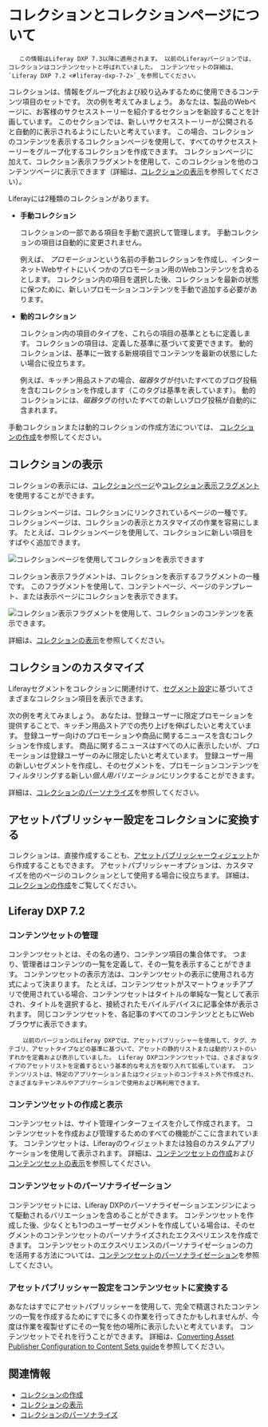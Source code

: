 # コレクションとコレクションページについて

```note::
   この情報はLiferay DXP 7.3以降に適用されます。 以前のLiferayバージョンでは、コレクションはコンテンツセットと呼ばれていました。 コンテンツセットの詳細は、`Liferay DXP 7.2 <#liferay-dxp-7-2>`_を参照してください。
```

コレクションは、情報をグループ化および絞り込みするために使用できるコンテンツ項目のセットです。 次の例を考えてみましょう。 あなたは、製品のWebページに、お客様のサクセスストーリーを紹介するセクションを新設することを計画しています。 このセクションでは、新しいサクセスストーリーが公開されると自動的に表示されるようにしたいと考えています。 この場合、コレクションのコンテンツを表示するコレクションページを使用して、すべてのサクセスストーリーをグループ化するコレクションを作成できます。 コレクションページに加えて、コレクション表示フラグメントを使用して、このコレクションを他のコンテンツページに表示できます（詳細は、[コレクションの表示](../../site-building/displaying-content/additional-content-display-options/displaying-collections.md)を参照してください）。

Liferayには2種類のコレクションがあります。

- **手動コレクション**

    コレクションの一部である項目を手動で選択して管理します。 手動コレクションの項目は自動的に変更されません。

    例えば、 *プロモーション*という名前の手動コレクションを作成し、インターネットWebサイトにいくつかのプロモーション用のWebコンテンツを含めるとします。 コレクション内の項目を選択した後、コレクションを最新の状態に保つために、新しいプロモーションコンテンツを手動で追加する必要があります。

- **動的コレクション**

    コレクション内の項目のタイプを、これらの項目の基準とともに定義します。 コレクションの項目は、定義した基準に基づいて変更できます。 動的コレクションは、基準に一致する新規項目でコンテンツを最新の状態にしたい場合に役立ちます。

    例えば、キッチン用品ストアの場合、*磁器*タグが付いたすべてのブログ投稿を含むコレクションを作成します（このタグは基準を表しています）。 動的コレクションには、*磁器*タグの付いたすべての新しいブログ投稿が自動的に含まれます。

手動コレクションまたは動的コレクションの作成方法については、 [コレクションの作成](./creating-collections.md)を参照してください。

## コレクションの表示

コレクションの表示には、[コレクションページ](../../site-building/displaying-content/additional-content-display-options/displaying-collections.md#displaying-collections-on-a-collection-page)や[コレクション表示フラグメント](../../site-building/displaying-content/additional-content-display-options/displaying-collections.md#adding-a-collection-display-fragment-to-a-page)を使用することができます。

コレクションページは、コレクションにリンクされているページの一種です。 コレクションページは、コレクションの表示とカスタマイズの作業を容易にします。 たとえば、コレクションページを使用して、コレクションに新しい項目をすばやく追加できます。

![コレクションページを使用してコレクションを表示できます](./about-collections-and-collection-pages/images/01.png)

コレクション表示フラグメントは、コレクションを表示するフラグメントの一種です。 このフラグメントを使用して、コンテントページ、ページのテンプレート、または表示ページにコレクションを表示できます。

![コレクション表示フラグメントを使用して、コレクションのコンテンツを表示できます。](./about-collections-and-collection-pages/images/02.png)

詳細は、[コレクションの表示](../../site-building/displaying-content/additional-content-display-options/displaying-collections.md)を参照してください。

## コレクションのカスタマイズ

Liferayセグメントをコレクションに関連付けて、[セグメント設定](../../site-building/personalizing-site-experience/segmentation/creating-and-managing-user-segments.md)に基づいてさまざまなコレクション項目を表示できます。

次の例を考えてみましょう。 あなたは、登録ユーザーに限定プロモーションを提供することで、キッチン用品ストアでの売り上げを伸ばしたいと考えています。 登録ユーザー向けのプロモーションや商品に関するニュースを含むコレクションを作成します。 商品に関するニュースはすべての人に表示したいが、プロモーションは登録ユーザーのみに限定したいと考えています。 登録ユーザー用の新しいセグメントを作成し、そのセグメントを、プロモーションコンテンツをフィルタリングする新しい*個人用バリエーション*にリンクすることができます。

詳細は、[コレクションのパーソナライズ](../../site-building/personalizing-site-experience/experience-personalization/personalizing-collections.md)を参照してください。

## アセットパブリッシャー設定をコレクションに変換する

コレクションは、直接作成することも、[アセットパブリッシャーウィジェット](../../site-building/displaying-content/using-the-asset-publisher-widget/displaying-assets-using-the-asset-publisher-widget.md)から作成することもできます。 アセットパブリッシャーオプションは、カスタマイズを他のページのコレクションとして使用する場合に役立ちます。 詳細は、[コレクションの作成](./creating-collections.md#creating-a-collection-from-an-asset-publisher)をご覧してください。

## Liferay DXP 7.2

### コンテンツセットの管理

コンテンツセットとは、その名の通り、コンテンツ項目の集合体です。 つまり、管理者はコンテンツの一覧を定義して、その一覧を表示することができます。 コンテンツセットの表示方法は、コンテンツセットの表示に使用される方式によって決まります。 たとえば、コンテンツセットがスマートウォッチアプリで使用されている場合、コンテンツセットはタイトルの単純な一覧として表示され、タイトルを選択すると、接続されたモバイルデバイスに記事全体が表示されます。 同じコンテンツセットを、各記事のすべてのコンテンツとともにWebブラウザに表示できます。

```note::
    以前のバージョンのLiferay DXPでは、アセットパブリッシャーを使用して、タグ、カテゴリ、アセットタイプなどの基準に基づいて、アセットの静的リストまたは動的リストのいずれかを定義および表示していました。 Liferay DXPコンテンツセットでは、さまざまなタイプのアセットリストを定義するという基本的な考え方を取り入れて拡張しています。 コンテンツリストは、特定のアプリケーションまたはウィジェットのコンテキスト外で作成され、さまざまなチャンネルやアプリケーションで使用および再利用できます。
```

### コンテンツセットの作成と表示

コンテンツセットは、サイト管理インターフェイスを介して作成されます。 コンテンツセットを作成および管理するためのすべての機能がここに含まれています。 コンテンツセットは、Liferayのウィジェットまたは独自のカスタムアプリケーションを使用して表示されます。 詳細は、[コンテンツセットの作成](./creating-collections.md#creating-content-sets)および[コンテンツセットの表示](../../site-building/displaying-content/additional-content-display-options/displaying-collections.md#displaying-content-sets)を参照してください。

### コンテンツセットのパーソナライゼーション

コンテンツセットには、Liferay DXPのパーソナライゼーションエンジンによって駆動されるバリエーションを含めることができます。 コンテンツセットを作成した後、少なくとも1つのユーザーセグメントを作成している場合は、そのセグメントのコンテンツセットのパーソナライズされたエクスペリエンスを作成できます。 コンテンツセットのエクスペリエンスのパーソナライゼーションの力を活用する方法については、[コンテンツセットのパーソナライゼーション](../../site-building/personalizing-site-experience/experience-personalization/personalizing-collections.md#content-set-personalization)を参照してください。

### アセットパブリッシャー設定をコンテンツセットに変換する

あなたはすでにアセットパブリッシャーを使用して、完全で精選されたコンテンツの一覧を作成するためにすでに多くの作業を行ってきたかもしれませんが、今度は作業を複製せずにその一覧を他の場所に表示したいと考えています。 コンテンツセットでそれを行うことができます。 詳細は、[Converting Asset Publisher Configuration to Content Sets guide](./creating-collections.md#converting-asset-publisher-configurations-to-content-sets)を参照してください。

## 関連情報

- [コレクションの作成](./creating-collections.md)
- [コレクションの表示](../../site-building/displaying-content/additional-content-display-options/displaying-collections.md)
- [コレクションのパーソナライズ](../../site-building/personalizing-site-experience/experience-personalization/personalizing-collections.md)
